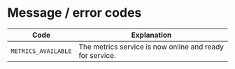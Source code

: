 # Message / error codes

| Code | Explanation |
|------|-------------|
| `METRICS_AVAILABLE` | The metrics service is now online and ready for service. |

